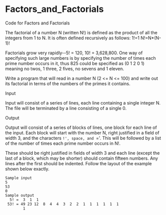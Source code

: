# Factors_and_Factorials
Code for Factors and Factorials

The factorial of a number N (written N!) is defined as the product of all the integers from 1 to N. It is often defined recursively as follows: 
          1!=1
          N!=N*(N-1)!
  
Factorials grow very rapidly--5! = 120, 10! = 3,628,800. One way of specifying such large numbers is by specifying the number of times each prime number occurs in it, thus 825 could be specified as (0 1 2 0 1) meaning no twos, 1 three, 2 fives, no sevens and 1 eleven.

Write a program that will read in a number N (2 <= N <= 100) and write out its factorial in terms of the numbers of the primes it contains. 

Input

Input will consist of a series of lines, each line containing a single integer N. The file will be terminated by a line consisting of a single 0. 

Output

Output will consist of a series of blocks of lines, one block for each line of the input. Each block will start with the number N, right justified in a field of width 3, and the characters `!', space, and `='. This will be followed by a list of the number of times each prime number occurs in N!. 

These should be right justified in fields of width 3 and each line (except the last of a block, which may be shorter) should contain fifteen numbers. Any lines after the first should be indented. Follow the layout of the example shown below exactly. 

    Sample input
    5
    53
    0
    Sample output
      5! =  3  1  1
     53! = 49 23 12  8  4  4  3  2  2  1  1  1  1  1  1
            1
